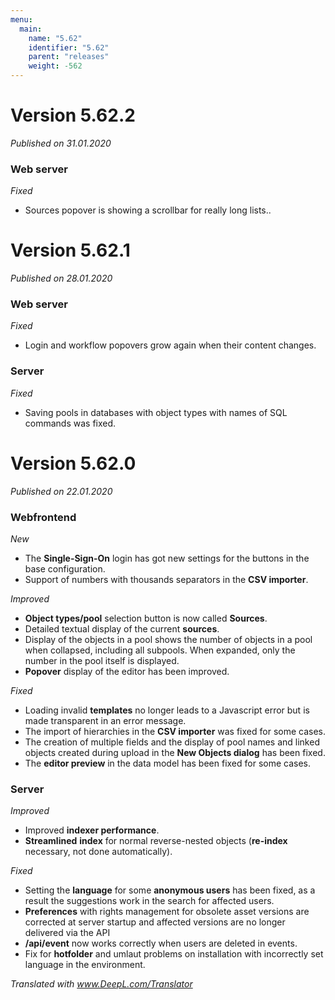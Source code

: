 ```yaml
---
menu:
  main:
    name: "5.62"
    identifier: "5.62"
    parent: "releases"
    weight: -562
---
```


# Version 5.62.2

*Published on 31.01.2020*

### Web server

*Fixed*

- Sources popover is showing a scrollbar for really long lists..

# Version 5.62.1

*Published on 28.01.2020*

### Web server

*Fixed*

- Login and workflow popovers grow again when their content changes.

### Server

*Fixed*

- Saving pools in databases with object types with names of SQL commands was fixed.

# Version 5.62.0

*Published on 22.01.2020*

### Webfrontend

*New*

- The **Single-Sign-On** login has got new settings for the buttons in the base configuration.
- Support of numbers with thousands separators in the **CSV importer**.

*Improved*

- **Object types/pool** selection button is now called **Sources**.
- Detailed textual display of the current **sources**.
- Display of the objects in a pool shows the number of objects in a pool when collapsed, including all subpools. When expanded, only the number in the pool itself is displayed.
- **Popover** display of the editor has been improved.

*Fixed*

- Loading invalid **templates** no longer leads to a Javascript error but is made transparent in an error message.
- The import of hierarchies in the **CSV importer** was fixed for some cases.
- The creation of multiple fields and the display of pool names and linked objects created during upload in the **New Objects dialog** has been fixed.
- The **editor preview** in the data model has been fixed for some cases.

### Server

*Improved*

- Improved **indexer performance**.
- **Streamlined** **index** for normal reverse-nested objects (**re-index** necessary, not done automatically).

*Fixed*

- Setting the **language** for some **anonymous users** has been fixed, as a result the suggestions work in the search for affected users.
- **Preferences** with rights management for obsolete asset versions are corrected at server startup and affected versions are no longer delivered via the API
- **/api/event** now works correctly when users are deleted in events.
- Fix for **hotfolder** and umlaut problems on installation with incorrectly set language in the environment.

*Translated with www.DeepL.com/Translator*